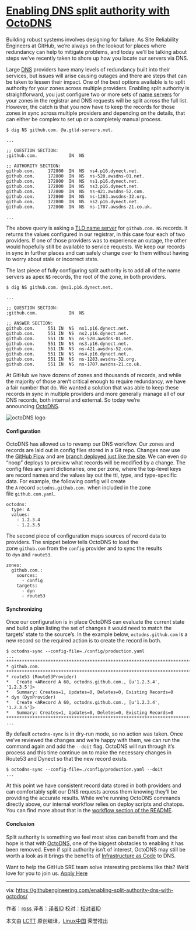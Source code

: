 [Enabling DNS split authority with OctoDNS][1]
============================================================

Building robust systems involves designing for failure. As Site Reliability Engineers at GitHub, we’re always on the lookout for places where redundancy can help to mitigate problems, and today we’ll be talking about steps we’ve recently taken to shore up how you locate our servers via DNS.

Large [DNS][4] providers have many levels of redundancy built into their services, but issues will arise causing outages and there are steps that can be taken to lessen their impact. One of the best options available is to split authority for your zones across multiple providers. Enabling split authority is straightforward, you just configure two or more sets of [name servers][5] for your zones in the registrar and DNS requests will be split across the full list. However, the catch is that you now have to keep the records for those zones in sync across multiple providers and depending on the details, that can either be complex to set up or a completely manual process.

```
$ dig NS github.com. @a.gtld-servers.net.

...

;; QUESTION SECTION:
;github.com.			IN	NS

;; AUTHORITY SECTION:
github.com.		172800	IN	NS	ns4.p16.dynect.net.
github.com.		172800	IN	NS	ns-520.awsdns-01.net.
github.com.		172800	IN	NS	ns1.p16.dynect.net.
github.com.		172800	IN	NS	ns3.p16.dynect.net.
github.com.		172800	IN	NS	ns-421.awsdns-52.com.
github.com.		172800	IN	NS	ns-1283.awsdns-32.org.
github.com.		172800	IN	NS	ns2.p16.dynect.net.
github.com.		172800	IN	NS	ns-1707.awsdns-21.co.uk.

...

```

The above query is asking a [TLD name server][6] for `github.com.` `NS` records. It returns the values configured in our registrar, in this case four each of two providers. If one of those providers was to experience an outage, the other would hopefully still be available to service requests. We keep our records in sync in further places and can safely change over to them without having to worry about stale or incorrect state.

The last piece of fully configuring split authority is to add all of the name servers as apex `NS` records, the root of the zone, in both providers.

```
$ dig NS github.com. @ns1.p16.dynect.net.

...

;; QUESTION SECTION:
;github.com.			IN	NS

;; ANSWER SECTION:
github.com.		551	IN	NS	ns1.p16.dynect.net.
github.com.		551	IN	NS	ns2.p16.dynect.net.
github.com.		551	IN	NS	ns-520.awsdns-01.net.
github.com.		551	IN	NS	ns3.p16.dynect.net.
github.com.		551	IN	NS	ns-421.awsdns-52.com.
github.com.		551	IN	NS	ns4.p16.dynect.net.
github.com.		551	IN	NS	ns-1283.awsdns-32.org.
github.com.		551	IN	NS	ns-1707.awsdns-21.co.uk.

```

At GitHub we have dozens of zones and thousands of records, and while the majority of those aren’t critical enough to require redundancy, we have a fair number that do. We wanted a solution that was able to keep these records in sync in multiple providers and more generally manage all of our DNS records, both internal and external. So today we’re announcing [OctoDNS][7].

![octoDNS logo](https://githubengineering.com/images/enabling-split-authority-dns-with-octodns/octodns-logo.png)

#### Configuration

OctoDNS has allowed us to revamp our DNS workflow. Our zones and records are laid out in config files stored in a Git repo. Changes now use the [GitHub Flow][8] and are [branch deployed just like the site][9]. We can even do “noop” deploys to preview what records will be modified by a change. The config files are yaml dictionaries, one per zone, where the top-level keys are record names and the values lay out the ttl, type, and type-specific data. For example, the following config will create the `A` record `octodns.github.com.` when included in the zone file `github.com.yaml`.

```
octodns:
  type: A
  values:
    - 1.2.3.4
    - 1.2.3.5

```

The second piece of configuration maps sources of record data to providers. The snippet below tells OctoDNS to load the zone `github.com` from the `config` provider and to sync the results to `dyn` and `route53`.

```
zones:
  github.com.:
    sources:
      - config
    targets:
      - dyn
      - route53

```

#### Synchronizing

Once our configuration is in place OctoDNS can evaluate the current state and build a plan listing the set of changes it would need to match the targets’ state to the source’s. In the example below, `octodns.github.com` is a new record so the required action is to create the record in both.

```
$ octodns-sync --config-file=./config/production.yaml
...
********************************************************************************
* github.com.
********************************************************************************
* route53 (Route53Provider)
*   Create <ARecord A 60, octodns.github.com., [u'1.2.3.4', '1.2.3.5']>
*   Summary: Creates=1, Updates=0, Deletes=0, Existing Records=0
* dyn (DynProvider)
*   Create <ARecord A 60, octodns.github.com., [u'1.2.3.4', '1.2.3.5']>
*   Summary: Creates=1, Updates=0, Deletes=0, Existing Records=0
********************************************************************************
...

```

By default `octodns-sync` is in dry-run mode, so no action was taken. Once we’ve reviewed the changes and we’re happy with them, we can run the command again and add the `--doit` flag. OctoDNS will run through it’s process and this time continue on to make the necessary changes in Route53 and Dynect so that the new record exists.

```
$ octodns-sync --config-file=./config/production.yaml --doit
...

```

At this point we have consistent record data stored in both providers and can comfortably split our DNS requests across them knowing they’ll be providing the accurate results. While we’re running OctoDNS commands directly above, our internal workflow relies on deploy scripts and chatops. You can find more about that in the [workflow section of the README][10].

#### Conclusion

Split authority is something we feel most sites can benefit from and the hope is that with [OctoDNS][11], one of the biggest obstacles to enabling it has been removed. Even if split authority isn’t of interest, OctoDNS may still be worth a look as it brings the benefits of [Infrastructure as Code][12] to DNS.

Want to help the GitHub SRE team solve interesting problems like this? We’d love for you to join us. [Apply Here][13]

--------------------------------------------------------------------------------

via: https://githubengineering.com/enabling-split-authority-dns-with-octodns/

作者：[ross ][a]
译者：[译者ID](https://github.com/译者ID)
校对：[校对者ID](https://github.com/校对者ID)

本文由 [LCTT](https://github.com/LCTT/TranslateProject) 原创编译，[Linux中国](https://linux.cn/) 荣誉推出

[a]:https://github.com/ross
[1]:https://githubengineering.com/enabling-split-authority-dns-with-octodns/
[2]:https://github.com/ross
[3]:https://github.com/ross
[4]:https://en.wikipedia.org/wiki/Domain_Name_System
[5]:https://en.wikipedia.org/wiki/Name_server
[6]:https://en.wikipedia.org/wiki/Top-level_domain
[7]:https://github.com/github/octodns/
[8]:https://guides.github.com/introduction/flow/
[9]:https://githubengineering.com/deploying-branches-to-github-com/
[10]:https://github.com/github/octodns#workflow
[11]:https://github.com/github/octodns/
[12]:https://en.wikipedia.org/wiki/Infrastructure_as_Code
[13]:https://boards.greenhouse.io/github/jobs/669805#.WPVqJlPyvUI
